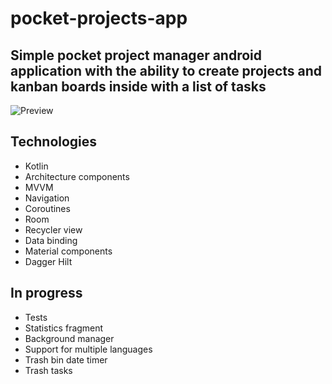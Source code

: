 # pocket-projects-app

## Simple pocket project manager android application with the ability to create projects and kanban boards inside with a list of tasks
![Preview](https://media.giphy.com/media/yT4jwHRLc2egXS4Hyw/giphy.gif)
## Technologies
 * Kotlin
 * Architecture components
 * MVVM
 * Navigation
 * Coroutines
 * Room
 * Recycler view
 * Data binding
 * Material components
 * Dagger Hilt

## In progress
 * Tests
 * Statistics fragment
 * Background manager
 * Support for multiple languages
 * Trash bin date timer
 * Trash tasks
